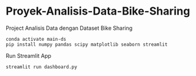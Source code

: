 # Proyek-Analisis-Data-Bike-Sharing
Project Analisis Data dengan Dataset Bike Sharing


```conda create --name main-ds python=3.9
conda activate main-ds
pip install numpy pandas scipy matplotlib seaborn streamlit 
```

Run Streamlit App
```
streamlit run dashboard.py
